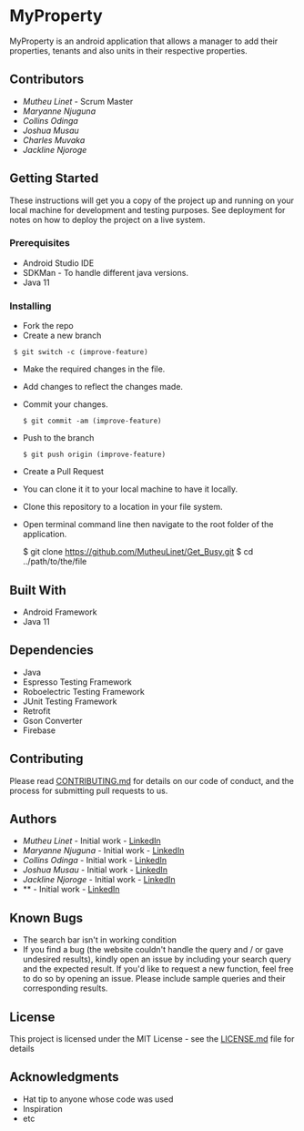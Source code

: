 # MyProperty

MyProperty is an android application that allows a manager to add their properties, tenants and also units in their respective properties. 

## Contributors
* *Mutheu Linet* - Scrum Master
* *Maryanne Njuguna*
* *Collins Odinga*
* *Joshua Musau*
* *Charles Muvaka*
* *Jackline Njoroge*

## Getting Started

These instructions will get you a copy of the project up and running on your local machine for development and testing purposes. See deployment for notes on how to deploy the project on a live system.

### Prerequisites

* Android Studio IDE
* SDKMan - To handle different java versions.
* Java 11



### Installing

* Fork the repo
* Create a new branch
 ```
  $ git switch -c (improve-feature)
 ```
* Make the required changes in the file.
* Add changes to reflect the changes made.
* Commit your changes.
  ```
  $ git commit -am (improve-feature)
  ```
* Push to the branch

  ```
  $ git push origin (improve-feature)
   ```
  
* Create a Pull Request


* You can clone it it to your local machine to have it locally.

* Clone this repository to a location in your file system.
* Open terminal command line then navigate to the root folder of the application.

  $ git clone  https://github.com/MutheuLinet/Get_Busy.git
  $ cd ../path/to/the/file




## Built With

* Android Framework
* Java 11

## Dependencies

* Java
* Espresso Testing Framework
* Roboelectric Testing Framework
* JUnit Testing Framework
* Retrofit
* Gson Converter
* Firebase

## Contributing

Please read [CONTRIBUTING.md](https://github.com/MutheuLinet/Get_Busy/issues) for details on our code of conduct, and the process for submitting pull requests to us.


## Authors
* *Mutheu Linet* - Initial work - [LinkedIn](https://ke.linkedin.com/in/charles-muvaka-bb958910a)
* *Maryanne Njuguna* - Initial work - [LinkedIn](https://ke.linkedin.com/in/charles-muvaka-bb958910a)
* *Collins Odinga* - Initial work - [LinkedIn](https://ke.linkedin.com/in/charles-muvaka-bb958910a)
* *Joshua Musau* - Initial work -  [LinkedIn](https://ke.linkedin.com/in/charles-muvaka-bb958910a)
* *Jackline Njoroge* - Initial work - [LinkedIn](https://ke.linkedin.com/in/charles-muvaka-bb958910a)
* ** - Initial work - [LinkedIn](https://ke.linkedin.com/in/charles-muvaka-bb958910a)

## Known Bugs
* The search bar isn't in working condition
* If you find a bug (the website couldn't handle the query and / or gave undesired results), kindly open an issue by including your search query and the expected result. If you'd like to request a new function, feel free to do so by opening an issue. Please include sample queries and their corresponding results.
## License

This project is licensed under the MIT License - see the [LICENSE.md](LICENSE.md) file for details

## Acknowledgments

* Hat tip to anyone whose code was used
* Inspiration
* etc